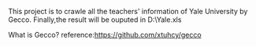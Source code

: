 This project is to  crawle all the teachers' information of Yale University by Gecco.
Finally,the result will be ouputed in D:\Yale.xls

What is Gecco? reference:https://github.com/xtuhcy/gecco
